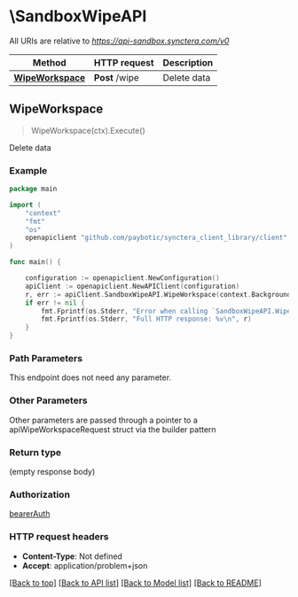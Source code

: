 # \SandboxWipeAPI

All URIs are relative to *https://api-sandbox.synctera.com/v0*

Method | HTTP request | Description
------------- | ------------- | -------------
[**WipeWorkspace**](SandboxWipeAPI.md#WipeWorkspace) | **Post** /wipe | Delete data



## WipeWorkspace

> WipeWorkspace(ctx).Execute()

Delete data



### Example

```go
package main

import (
	"context"
	"fmt"
	"os"
	openapiclient "github.com/paybotic/synctera_client_library/client"
)

func main() {

	configuration := openapiclient.NewConfiguration()
	apiClient := openapiclient.NewAPIClient(configuration)
	r, err := apiClient.SandboxWipeAPI.WipeWorkspace(context.Background()).Execute()
	if err != nil {
		fmt.Fprintf(os.Stderr, "Error when calling `SandboxWipeAPI.WipeWorkspace``: %v\n", err)
		fmt.Fprintf(os.Stderr, "Full HTTP response: %v\n", r)
	}
}
```

### Path Parameters

This endpoint does not need any parameter.

### Other Parameters

Other parameters are passed through a pointer to a apiWipeWorkspaceRequest struct via the builder pattern


### Return type

 (empty response body)

### Authorization

[bearerAuth](../README.md#bearerAuth)

### HTTP request headers

- **Content-Type**: Not defined
- **Accept**: application/problem+json

[[Back to top]](#) [[Back to API list]](../README.md#documentation-for-api-endpoints)
[[Back to Model list]](../README.md#documentation-for-models)
[[Back to README]](../README.md)

